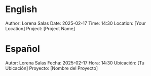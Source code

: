 # English
Author: Lorena Salas
Date: 2025-02-17
Time: 14:30
Location: [Your Location]
Project: [Project Name]

# Español
Autor: Lorena Salas
Fecha: 2025-02-17
Hora: 14:30
Ubicación: [Tu Ubicación]
Proyecto: [Nombre del Proyecto]
